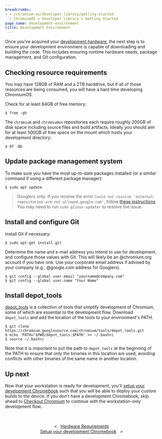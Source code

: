 ```yaml
---
breadcrumbs:
- - /chromium-os/developer-library/getting-started
  - ChromiumOS > Developer Library > Getting Started
page_name: development-environment
title: Development Environment
---
```


Once you've acquired your
[development hardware](/chromium-os/developer-library/getting-started/hardware-requirements),
the next step is to ensure your development environment is capable of
downloading and building the code. This includes ensuring runtime hardware
needs, package management, and Git configuration.

## Checking resource requirements

You may have 128GB of RAM and a 2TB harddrive, but if all of those resources are
being consumed, you will have a hard time developing ChromiumOS.

Check for at least 64GB of free memory:

```
$ free -gh
```

The `chromium` and `chromiumos` repositories each require roughly 200GB of disk
space including source files and build artifacts. Ideally you should aim for at
least 500GB of free space on the mount which hosts your development directory:

```
$ df -BG
```

## Update package management system

To make sure you have the most up-to-date packages installed (or a similar
command if using a different package manager):

```
$ sudo apt update
```

> Googlers only: If you receive the error `Could not resolve
> 'external-repositories-are-not-allowed.google.com'`, follow
> [these instructions](https://support.google.com/techstop/answer/3272365?hl=en).
> You may need to run `sudo glinux-updater` to resolve the issue.

## Install and configure Git

Install Git if necessary:

```
$ sudo apt-get install git
```

Determine the name and e-mail address you intend to use for development, and
configure those values with Git. This will likely be an @chromium.org account if
you have one. Use your corporate email address if advised by your company (e.g.,
@google.com address for Googlers).

```
$ git config --global user.email "yourname@company.com"
$ git config --global user.name "Your Name"
```

## Install depot_tools

<a
href="https://commondatastorage.googleapis.com/chrome-infra-docs/flat/depot_tools/docs/html/depot_tools.html"
target="_blank">depot_tools</a> is a collection of tools that simplify
development of Chromium, some of which are essential to the development flow.
Download `depot_tools` and add the location of the tools to your environment's
PATH.

```
$ git clone https://chromium.googlesource.com/chromium/tools/depot_tools.git
$ echo 'PATH="$PWD/depot_tools:$PATH' >> ~/.bashrc
$ source ~/.bashrc
```

Note that it is important to put the path to `depot_tools` at the beginning of the
PATH to ensure that only the binaries in this location are used, avoiding
conflicts with other binaries of the same name in another location.

## Up next

Now that your workstation is ready for development, you'll
[setup your development Chromebook](../setup-chromebook) such that you will be
able to deploy your custom builds to the device. If you don't have a development
Chromebook, skip ahead to [Checkout Chromium](../checkout-chromium) to continue
with the workstation-only development flow.

<div style="text-align: center; margin: 3rem 0 1rem 0;">
  <div style="margin: 0 1rem; display: inline-block;">
    <span style="margin-right: 0.5rem;"><</span>
    <a href="/chromium-os/developer-library/getting-started/hardware-requirements">Hardware Requirements</a>
  </div>
  <div style="margin: 0 1rem; display: inline-block;">
    <a href="/chromium-os/developer-library/getting-started/setup-chromebook">Setup your development Chromebook</a>
    <span style="margin-left: 0.5rem;">></span>
  </div>
</div>
